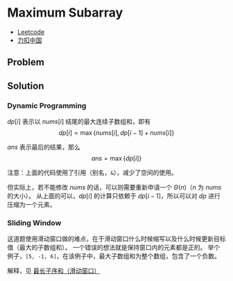 # Maximum Subarray

- [Leetcode](https://leetcode.com/problems/maximum-subarray)
- [力扣中国](https://leetcode.cn/problems/maximum-subarray)

## Problem

[](desc.md ':include')

## Solution

### Dynamic Programming

$dp[i]$ 表示以 $nums[i]$ 结尾的最大连续子数组和，即有
$$
dp[i] = \max \{nums[i], dp[i-1] + nums[i]\}
$$

$ans$ 表示最后的结果，那么
$$
ans = \max \{ dp[i] \}
$$

[](dp1.cpp ':include :type=code cpp')

注意：上面的代码使用了引用（别名，`&`），减少了空间的使用。

但实际上，若不能修改 $nums$ 的话，可以则需要重新申请一个 $\Theta(n)$（$n$ 为 $nums$ 的大小）。
从上面的可以，$dp[i]$ 的计算只依赖于 $dp[i-1]$，所以可以对 $dp$ 进行压缩为一个元素。

[](dp2.cpp ':include :type=code cpp')

### Sliding Window

这道题使用滑动窗口做的难点，在于滑动窗口什么时候缩写以及什么时候更新目标值（最大的子数组和）。
一个错误的想法就是保持窗口内的元素都是正的。
举个例子，`[5, -1, 6]`，在该例子中，最大子数组和为整个数组，包含了一个负数。

解释，见 [最长子序和（滑动窗口）](https://leetcode.cn/problems/maximum-subarray/solution/zui-chang-zi-xu-he-hua-dong-chuang-kou-b-cw0h/)

[](sliding-window.cpp ':include :type=code cpp')
